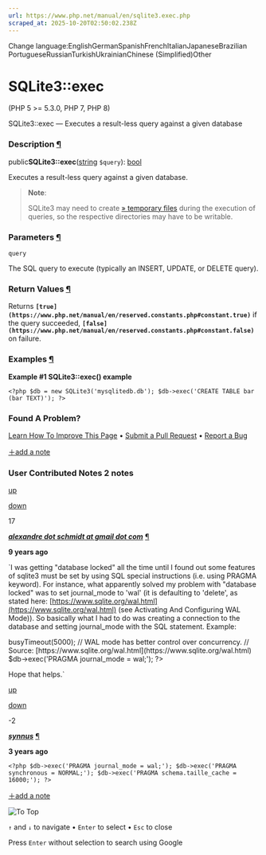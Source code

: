 ```yaml
---
url: https://www.php.net/manual/en/sqlite3.exec.php
scraped_at: 2025-10-20T02:50:02.238Z
---
```


Change language:EnglishGermanSpanishFrenchItalianJapaneseBrazilian PortugueseRussianTurkishUkrainianChinese (Simplified)Other

# SQLite3::exec

(PHP 5 >= 5.3.0, PHP 7, PHP 8)

SQLite3::exec — Executes a result-less query against a given database

### Description [¶](https://www.php.net/manual/en/sqlite3.exec.php\#refsect1-sqlite3.exec-description)

public**SQLite3::exec**([string](https://www.php.net/manual/en/language.types.string.php) `$query`): [bool](https://www.php.net/manual/en/language.types.boolean.php)

Executes a result-less query against a given database.


> **Note**:
>
> SQLite3 may need to create [» temporary files](https://sqlite.org/tempfiles.html)
> during the execution of queries, so the respective directories may have to be writable.

### Parameters [¶](https://www.php.net/manual/en/sqlite3.exec.php\#refsect1-sqlite3.exec-parameters)

`query`

The SQL query to execute (typically an INSERT, UPDATE, or DELETE
query).


### Return Values [¶](https://www.php.net/manual/en/sqlite3.exec.php\#refsect1-sqlite3.exec-returnvalues)

Returns **`[true](https://www.php.net/manual/en/reserved.constants.php#constant.true)`** if the query succeeded, **`[false](https://www.php.net/manual/en/reserved.constants.php#constant.false)`** on failure.


### Examples [¶](https://www.php.net/manual/en/sqlite3.exec.php\#refsect1-sqlite3.exec-examples)

**Example #1 **SQLite3::exec()** example**

`<?php
$db = new SQLite3('mysqlitedb.db');
$db->exec('CREATE TABLE bar (bar TEXT)');
?>`

### Found A Problem?

[Learn How To Improve This Page](https://github.com/php/doc-base/blob/master/README.md "This will take you to our contribution guidelines on GitHub")
•
[Submit a Pull Request](https://github.com/php/doc-en/blob/master/reference/sqlite3/sqlite3/exec.xml)
•
[Report a Bug](https://github.com/php/doc-en/issues/new?body=From%20manual%20page:%20https:%2F%2Fphp.net%2Fsqlite3.exec%0A%0A---)

[＋add a note](https://www.php.net/manual/add-note.php?sect=sqlite3.exec&repo=en&redirect=https://www.php.net/manual/en/sqlite3.exec.php)

### User Contributed Notes 2 notes

[up](https://www.php.net/manual/vote-note.php?id=118837&page=sqlite3.exec&vote=up "Vote up!")

[down](https://www.php.net/manual/vote-note.php?id=118837&page=sqlite3.exec&vote=down "Vote down!")

17


[**_alexandre dot schmidt at gmail dot com_**](https://www.php.net/manual/en/sqlite3.exec.php#118837) [¶](https://www.php.net/manual/en/sqlite3.exec.php#118837)

**9 years ago**

`I was getting "database locked" all the time until I found out some features of sqlite3 must be set by using SQL special instructions (i.e. using PRAGMA keyword). For instance, what apparently solved my problem with "database locked" was to set journal_mode to 'wal' (it is defaulting to 'delete', as stated here: [https://www.sqlite.org/wal.html](https://www.sqlite.org/wal.html) (see Activating  And Configuring WAL Mode)).
So basically what I had to do was creating a connection to the database and setting journal_mode with the SQL statement. Example:
<?php
$db = new SQLite3('/my/sqlite/file.sqlite3');
$db->busyTimeout(5000);
// WAL mode has better control over concurrency.
// Source: [https://www.sqlite.org/wal.html](https://www.sqlite.org/wal.html)
$db->exec('PRAGMA journal_mode = wal;');
?>
Hope that helps.`

[up](https://www.php.net/manual/vote-note.php?id=127340&page=sqlite3.exec&vote=up "Vote up!")

[down](https://www.php.net/manual/vote-note.php?id=127340&page=sqlite3.exec&vote=down "Vote down!")

 -2


[**_synnus_**](https://www.php.net/manual/en/sqlite3.exec.php#127340) [¶](https://www.php.net/manual/en/sqlite3.exec.php#127340)

**3 years ago**

`<?php
       $db->exec('PRAGMA journal_mode = wal;');
       $db->exec('PRAGMA synchronous = NORMAL;');
       $db->exec('PRAGMA schema.taille_cache = 16000;');
?>`

[＋add a note](https://www.php.net/manual/add-note.php?sect=sqlite3.exec&repo=en&redirect=https://www.php.net/manual/en/sqlite3.exec.php)

![To Top](https://www.php.net/images/to-top@2x.png)

`↑` and `↓` to navigate •
`Enter` to select •
`Esc` to close


Press `Enter` without
selection to search using Google
